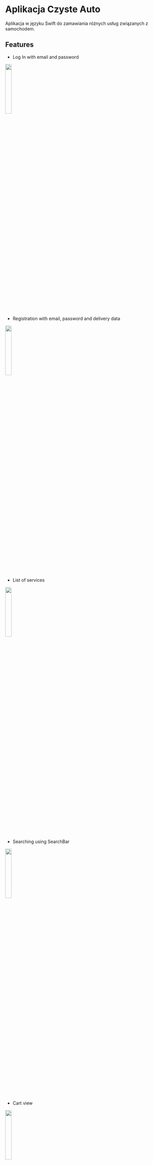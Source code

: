 # Aplikacja Czyste Auto

Aplikacja w języku Swift do zamawiania różnych usług związanych z samochodem.

## Features
- Log In with email and password

<img src="https://github.com/adrianderdas/CzysteAuto/blob/main/Screenshots/LoginView.png?raw=true" width="20%" height="20%">

- Registration with email, password and delivery data

<img src="https://github.com/adrianderdas/CzysteAuto/blob/main/Screenshots/RegisterView.png?raw=true" width="20%" height="20%">

- List of services

<img src="https://github.com/adrianderdas/CzysteAuto/blob/main/Screenshots/CleanCarView.png?raw=true" width="20%" height="20%">

- Searching using SearchBar

<img src="https://github.com/adrianderdas/CzysteAuto/blob/main/Screenshots/Searching.png?raw=true" width="20%" height="20%">

- Cart view

<img src="https://github.com/adrianderdas/CzysteAuto/blob/main/Documentation/OrdersView.png?raw=true" width="20%" height="20%">

- Deleting postition from Orders cart

<img src="https://github.com/adrianderdas/CzysteAuto/blob/main/Documentation/DeletingPosition.png?raw=true" width="20%" height="20%">


- About user realised or no services (Zrealizowane/Niezrealizowane = true/false info from Firebase)

<img src="https://github.com/adrianderdas/CzysteAuto/blob/main/Documentation/OrdersHistory.png?raw=true" width="20%" height="20%">

- Use progressview to reload data
<img src="https://github.com/adrianderdas/CzysteAuto/blob/main/Documentation/HistoryLoading.png?raw=true" width="20%" height="20%">

- Information about user and delivery address

<img src="https://github.com/adrianderdas/CzysteAuto/blob/main/Documentation/AboutUser.png?raw=true" width="20%" height="20%">

- .. and logout button
<img src="https://github.com/adrianderdas/CzysteAuto/blob/main/Documentation/AboutUser2.png?raw=true" width="20%" height="20%">


- Summary view with delivery data catch from Firebase (for current User Id)

<img src="https://github.com/adrianderdas/CzysteAuto/blob/main/Documentation/SummaryVC.png?raw=true" width="20%" height="20%">

- Final Summary view with delivery data catch from Firebase (for current User Id) and selectedServices

<img src="https://github.com/adrianderdas/CzysteAuto/blob/main/Documentation/FinalSummaryView.png?raw=true" width="20%" height="20%">
<img src="https://github.com/adrianderdas/CzysteAuto/blob/main/Documentation/FinalSummaryView2.png?raw=true" width="20%" height="20%">
